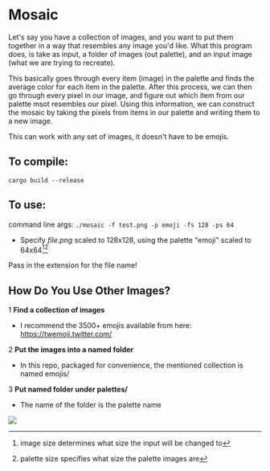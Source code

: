 # Mosaic

Let's say you have a collection of images, and you want to put them together in a way that resembles any image you'd like.
What this program does, is take as input, a folder of images (out palette), and an input image (what we are trying to recreate).

This basically goes through every item (image) in the palette and finds the average color for each item in the palette.
After this process, we can then go through every pixel in our image, and figure out which item from our palette msot resembles our pixel.
Using this information, we can construct the mosaic by taking the pixels from items in our palette and writing them to a new image.

This can work with any set of images, it doesn't have to be emojis.

## To compile:
`cargo build --release`

## To use:

command line args:
`./mosaic -f test.png -p emoji -fs 128 -ps 64`
- Specify *file.png* scaled to 128x128, using the palette "emoji" scaled to 64x64[^1][^2]

Pass in the extension for the file name!

## How Do You Use Other Images?
1 **Find a collection of images**
- I recommend the 3500+ emojis available from here: https://twemoji.twitter.com/

2 **Put the images into a named folder**
- In this repo, packaged for convenience, the mentioned collection is named emojis/

3 **Put named folder under palettes/**
- The name of the folder is the palette name

![](https://ninja.dog/3SVRMe.jpg)
[^1]: image size determines what size the input will be changed to
[^2]: palette size specifies what size the palette images are
